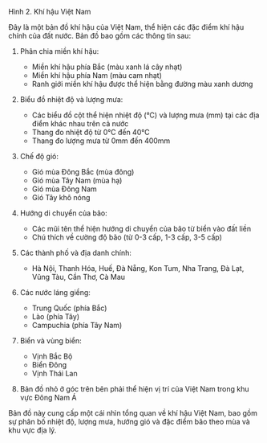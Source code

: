 Hình 2. Khí hậu Việt Nam

Đây là một bản đồ khí hậu của Việt Nam, thể hiện các đặc điểm khí hậu chính của đất nước. Bản đồ bao gồm các thông tin sau:

1. Phân chia miền khí hậu:
   - Miền khí hậu phía Bắc (màu xanh lá cây nhạt)
   - Miền khí hậu phía Nam (màu cam nhạt)
   - Ranh giới miền khí hậu được thể hiện bằng đường màu xanh dương

2. Biểu đồ nhiệt độ và lượng mưa:
   - Các biểu đồ cột thể hiện nhiệt độ (°C) và lượng mưa (mm) tại các địa điểm khác nhau trên cả nước
   - Thang đo nhiệt độ từ 0°C đến 40°C
   - Thang đo lượng mưa từ 0mm đến 400mm

3. Chế độ gió:
   - Gió mùa Đông Bắc (mùa đông)
   - Gió mùa Tây Nam (mùa hạ)
   - Gió mùa Đông Nam
   - Gió Tây khô nóng

4. Hướng di chuyển của bão:
   - Các mũi tên thể hiện hướng di chuyển của bão từ biển vào đất liền
   - Chú thích về cường độ bão (từ 0-3 cấp, 1-3 cấp, 3-5 cấp)

5. Các thành phố và địa danh chính:
   - Hà Nội, Thanh Hóa, Huế, Đà Nẵng, Kon Tum, Nha Trang, Đà Lạt, Vũng Tàu, Cần Thơ, Cà Mau

6. Các nước láng giềng:
   - Trung Quốc (phía Bắc)
   - Lào (phía Tây)
   - Campuchia (phía Tây Nam)

7. Biển và vùng biển:
   - Vịnh Bắc Bộ
   - Biển Đông
   - Vịnh Thái Lan

8. Bản đồ nhỏ ở góc trên bên phải thể hiện vị trí của Việt Nam trong khu vực Đông Nam Á

Bản đồ này cung cấp một cái nhìn tổng quan về khí hậu Việt Nam, bao gồm sự phân bố nhiệt độ, lượng mưa, hướng gió và đặc điểm bão theo mùa và khu vực địa lý.